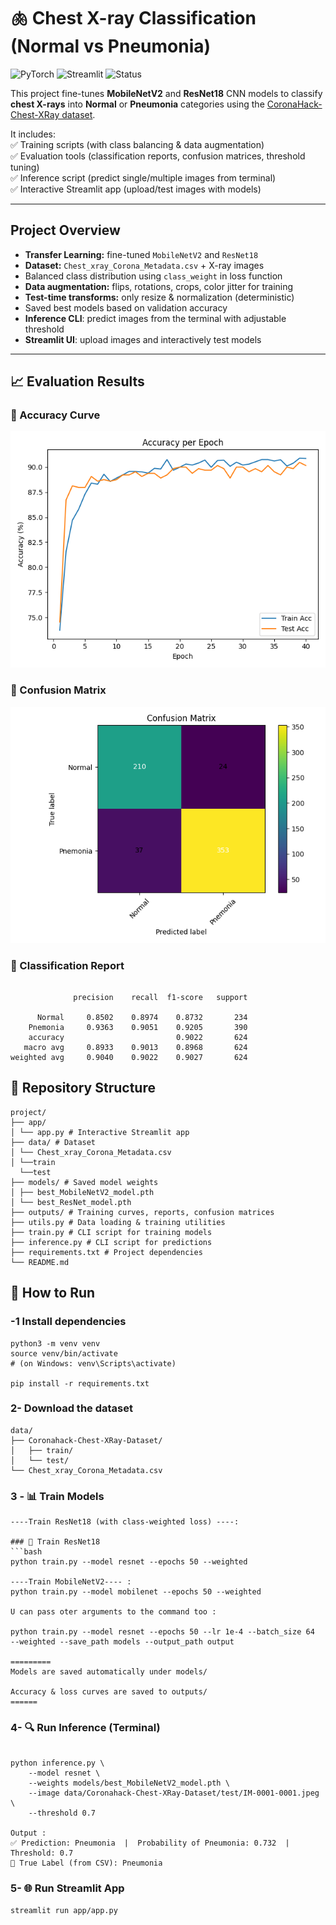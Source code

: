 # 🫁 Chest X-ray Classification (Normal vs Pneumonia)

![PyTorch](https://img.shields.io/badge/Deep%20Learning-PyTorch-blue?logo=pytorch)
![Streamlit](https://img.shields.io/badge/Deployed%20UI-Streamlit-red?logo=streamlit)
![Status](https://img.shields.io/badge/Status-Complete-brightgreen)

This project fine-tunes **MobileNetV2** and **ResNet18** CNN models to classify **chest X-rays** into **Normal** or **Pneumonia** categories using the [CoronaHack-Chest-XRay dataset](https://www.kaggle.com/praveengovi/coronahack-chest-xraydataset).

It includes:  
✅ Training scripts (with class balancing & data augmentation)  
✅ Evaluation tools (classification reports, confusion matrices, threshold tuning)  
✅ Inference script (predict single/multiple images from terminal)  
✅ Interactive Streamlit app (upload/test images with models)  

---

##  Project Overview

- **Transfer Learning:** fine-tuned `MobileNetV2` and `ResNet18`
- **Dataset:** `Chest_xray_Corona_Metadata.csv` + X-ray images
- Balanced class distribution using `class_weight` in loss function
- **Data augmentation:** flips, rotations, crops, color jitter for training  
- **Test-time transforms:** only resize & normalization (deterministic)
- Saved best models based on validation accuracy
- **Inference CLI**: predict images from the terminal with adjustable threshold  
- **Streamlit UI**: upload images and interactively test models

---


## 📈 Evaluation Results
### 🔹 Accuracy Curve
![Accuracy Curve](outputs/curves/ResNet/acc_curve.png)

### 🔹 Confusion Matrix
![Confusion Matrix](outputs/reports/ResNet/confusion_matrix.png)


### 🔹 Classification Report
```

              precision    recall  f1-score   support

      Normal     0.8502    0.8974    0.8732       234
    Pnemonia     0.9363    0.9051    0.9205       390
    accuracy                         0.9022       624
   macro avg     0.8933    0.9013    0.8968       624
weighted avg     0.9040    0.9022    0.9027       624
```

## 📂 Repository Structure
```
project/
├── app/
│ └── app.py # Interactive Streamlit app
├── data/ # Dataset 
│ └── Chest_xray_Corona_Metadata.csv
│ └──train
  └──test
├── models/ # Saved model weights
│ ├── best_MobileNetV2_model.pth
│ └── best_ResNet_model.pth
├── outputs/ # Training curves, reports, confusion matrices
├── utils.py # Data loading & training utilities
├── train.py # CLI script for training models
├── inference.py # CLI script for predictions
├── requirements.txt # Project dependencies
└── README.md
```

## 🚀 How to Run

### -1 Install dependencies

```
python3 -m venv venv
source venv/bin/activate      
# (on Windows: venv\Scripts\activate)

pip install -r requirements.txt
```

### 2- Download the dataset
```    
data/
├── Coronahack-Chest-XRay-Dataset/
│   ├── train/
│   └── test/
└── Chest_xray_Corona_Metadata.csv
```

### 3  - 📊 Train Models

```  
----Train ResNet18 (with class-weighted loss) ----:

### 🔹 Train ResNet18 
```bash 
python train.py --model resnet --epochs 50 --weighted

----Train MobileNetV2---- : 
python train.py --model mobilenet --epochs 50 --weighted

U can pass oter arguments to the command too :

python train.py --model resnet --epochs 50 --lr 1e-4 --batch_size 64  --weighted --save_path models --output_path output 

=========
Models are saved automatically under models/

Accuracy & loss curves are saved to outputs/
====== 
``` 
###  4- 🔍 Run Inference (Terminal)
```

python inference.py \
    --model resnet \
    --weights models/best_MobileNetV2_model.pth \
    --image data/Coronahack-Chest-XRay-Dataset/test/IM-0001-0001.jpeg \
    --threshold 0.7

Output :  
✅ Prediction: Pneumonia  |  Probability of Pneumonia: 0.732  | Threshold: 0.7
🎯 True Label (from CSV): Pneumonia

``` 

### 5- 🌐 Run Streamlit App
```
streamlit run app/app.py
``` 




